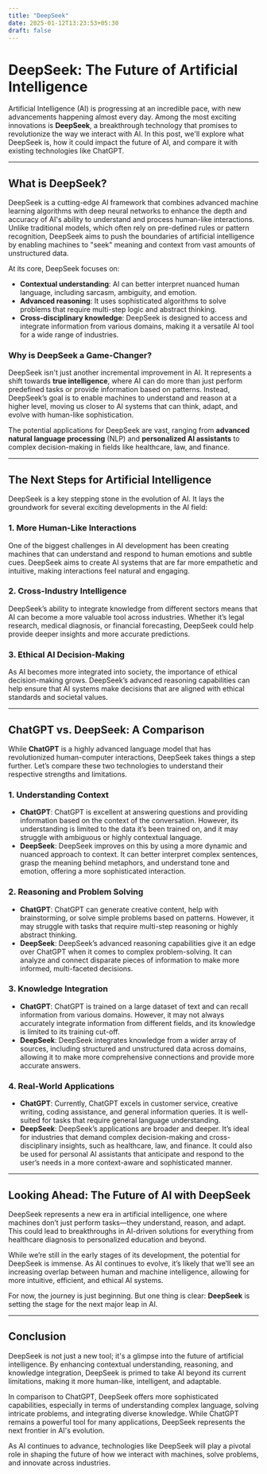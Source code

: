 ```yaml
---
title: "DeepSeek"
date: 2025-01-12T13:23:53+05:30
draft: false
---
```


# DeepSeek: The Future of Artificial Intelligence

Artificial Intelligence (AI) is progressing at an incredible pace, with new advancements happening almost every day. Among the most exciting innovations is **DeepSeek**, a breakthrough technology that promises to revolutionize the way we interact with AI. In this post, we'll explore what DeepSeek is, how it could impact the future of AI, and compare it with existing technologies like ChatGPT.

---
## What is DeepSeek?

DeepSeek is a cutting-edge AI framework that combines advanced machine learning algorithms with deep neural networks to enhance the depth and accuracy of AI's ability to understand and process human-like interactions. Unlike traditional models, which often rely on pre-defined rules or pattern recognition, DeepSeek aims to push the boundaries of artificial intelligence by enabling machines to "seek" meaning and context from vast amounts of unstructured data.

At its core, DeepSeek focuses on:

- **Contextual understanding**: AI can better interpret nuanced human language, including sarcasm, ambiguity, and emotion.
- **Advanced reasoning**: It uses sophisticated algorithms to solve problems that require multi-step logic and abstract thinking.
- **Cross-disciplinary knowledge**: DeepSeek is designed to access and integrate information from various domains, making it a versatile AI tool for a wide range of industries.

### Why is DeepSeek a Game-Changer?

DeepSeek isn't just another incremental improvement in AI. It represents a shift towards **true intelligence**, where AI can do more than just perform predefined tasks or provide information based on patterns. Instead, DeepSeek’s goal is to enable machines to understand and reason at a higher level, moving us closer to AI systems that can think, adapt, and evolve with human-like sophistication.

The potential applications for DeepSeek are vast, ranging from **advanced natural language processing** (NLP) and **personalized AI assistants** to complex decision-making in fields like healthcare, law, and finance.

---
## The Next Steps for Artificial Intelligence

DeepSeek is a key stepping stone in the evolution of AI. It lays the groundwork for several exciting developments in the AI field:

### 1. **More Human-Like Interactions**

One of the biggest challenges in AI development has been creating machines that can understand and respond to human emotions and subtle cues. DeepSeek aims to create AI systems that are far more empathetic and intuitive, making interactions feel natural and engaging.

### 2. **Cross-Industry Intelligence**

DeepSeek’s ability to integrate knowledge from different sectors means that AI can become a more valuable tool across industries. Whether it’s legal research, medical diagnosis, or financial forecasting, DeepSeek could help provide deeper insights and more accurate predictions.

### 3. **Ethical AI Decision-Making**

As AI becomes more integrated into society, the importance of ethical decision-making grows. DeepSeek’s advanced reasoning capabilities can help ensure that AI systems make decisions that are aligned with ethical standards and societal values.

---
## ChatGPT vs. DeepSeek: A Comparison

While **ChatGPT** is a highly advanced language model that has revolutionized human-computer interactions, DeepSeek takes things a step further. Let’s compare these two technologies to understand their respective strengths and limitations.

### 1. **Understanding Context**
- **ChatGPT**: ChatGPT is excellent at answering questions and providing information based on the context of the conversation. However, its understanding is limited to the data it’s been trained on, and it may struggle with ambiguous or highly contextual language.
- **DeepSeek**: DeepSeek improves on this by using a more dynamic and nuanced approach to context. It can better interpret complex sentences, grasp the meaning behind metaphors, and understand tone and emotion, offering a more sophisticated interaction.
### 2. **Reasoning and Problem Solving**
- **ChatGPT**: ChatGPT can generate creative content, help with brainstorming, or solve simple problems based on patterns. However, it may struggle with tasks that require multi-step reasoning or highly abstract thinking.
- **DeepSeek**: DeepSeek’s advanced reasoning capabilities give it an edge over ChatGPT when it comes to complex problem-solving. It can analyze and connect disparate pieces of information to make more informed, multi-faceted decisions.
### 3. **Knowledge Integration**
- **ChatGPT**: ChatGPT is trained on a large dataset of text and can recall information from various domains. However, it may not always accurately integrate information from different fields, and its knowledge is limited to its training cut-off.
- **DeepSeek**: DeepSeek integrates knowledge from a wider array of sources, including structured and unstructured data across domains, allowing it to make more comprehensive connections and provide more accurate answers.
### 4. **Real-World Applications**
- **ChatGPT**: Currently, ChatGPT excels in customer service, creative writing, coding assistance, and general information queries. It is well-suited for tasks that require general language understanding.
- **DeepSeek**: DeepSeek’s applications are broader and deeper. It’s ideal for industries that demand complex decision-making and cross-disciplinary insights, such as healthcare, law, and finance. It could also be used for personal AI assistants that anticipate and respond to the user’s needs in a more context-aware and sophisticated manner.

---

## Looking Ahead: The Future of AI with DeepSeek

DeepSeek represents a new era in artificial intelligence, one where machines don’t just perform tasks—they understand, reason, and adapt. This could lead to breakthroughs in AI-driven solutions for everything from healthcare diagnosis to personalized education and beyond.

While we’re still in the early stages of its development, the potential for DeepSeek is immense. As AI continues to evolve, it’s likely that we’ll see an increasing overlap between human and machine intelligence, allowing for more intuitive, efficient, and ethical AI systems.

For now, the journey is just beginning. But one thing is clear: **DeepSeek** is setting the stage for the next major leap in AI.

---

## Conclusion

DeepSeek is not just a new tool; it's a glimpse into the future of artificial intelligence. By enhancing contextual understanding, reasoning, and knowledge integration, DeepSeek is primed to take AI beyond its current limitations, making it more human-like, intelligent, and adaptable.

In comparison to ChatGPT, DeepSeek offers more sophisticated capabilities, especially in terms of understanding complex language, solving intricate problems, and integrating diverse knowledge. While ChatGPT remains a powerful tool for many applications, DeepSeek represents the next frontier in AI's evolution.

As AI continues to advance, technologies like DeepSeek will play a pivotal role in shaping the future of how we interact with machines, solve problems, and innovate across industries.